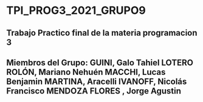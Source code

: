 # TPI_PROG3_2021_GRUPO9
Trabajo Practico final de la materia programacion 3
-------------------------------------------------------------
Miembros del Grupo:
GUINI, Galo Tahiel
LOTERO ROLÓN, Mariano Nehuén
MACCHI, Lucas Benjamin
MARTINA, Aracelli
IVANOFF, Nicolás Francisco
MENDOZA FLORES , Jorge Agustin
-------------------------------------------------------------
